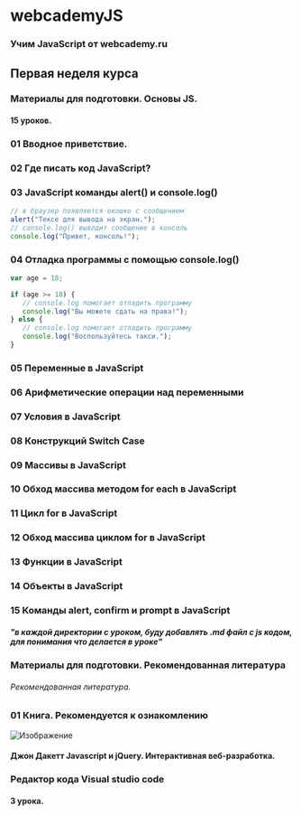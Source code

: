 # webcademyJS

### Учим JavaScript от webcademy.ru

## Первая неделя курса

### Материалы для подготовки. Основы JS.
#### 15 уроков.
### 01 Вводное приветствие.
### 02 Где писать код JavaScript?
### 03 JavaScript команды alert() и console.log()
```javascript
// в браузер появляется окошко с сообщением
alert("Тексе для вывода на экран.");
// console.log() выводит сообщение в консоль
console.log("Привет, консоль!");
```
### 04 Отладка программы с помощью console.log()
```javascript
var age = 18;

if (age >= 18) {
   // console.log помогает отладить программу
   console.log("Вы можете сдать на права!");
} else {
   // console.log помогает отладить программу
   console.log("Воспользуйтесь такси.");
}
```
### 05 Переменные в JavaScript
### 06 Арифметические операции над переменными
### 07 Условия в JavaScript
### 08 Конструкций Switch Case
### 09 Массивы в JavaScript
### 10 Обход массива методом for each в JavaScript
### 11 Цикл for в JavaScript
### 12 Обход массива циклом for в JavaScript
### 13 Функции в JavaScript
### 14 Объекты в JavaScript
### 15 Команды alert, confirm и prompt в JavaScript
##### "в каждой директории с уроком, буду добавлять .md файл с js кодом, для понимания что делается в уроке"

### Материалы для подготовки. Рекомендованная литература
###### Рекомендованная литература.
### 01 Книга. Рекомендуется к ознакомлению
![Изображение](https://fs-thb01.getcourse.ru/fileservice/file/thumbnail/h/8713ab941e64b60f2f83549e760566f7.jpg/s/s1200x/a/17633/sc/22 "Логотип Книги")
#### Джон Дакетт Javascript и jQuery. Интерактивная веб-разработка.

### Редактор кода Visual studio code
#### 3 урока.